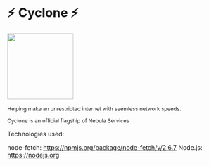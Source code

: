 # ⚡ Cyclone ⚡

<img src="https://ant-network.net/images/cyclone2.png" width="150px"></img><br>

  <p style="font-size:12px;">Helping make an unrestricted internet with seemless network speeds.</p>
  <p style="font-size:12px;">Cyclone is an official flagship of Nebula Services</p>

Technologies used:

node-fetch: https://npmjs.org/package/node-fetch/v/2.6.7
Node.js: https://nodejs.org
